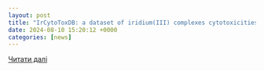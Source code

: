 ```yaml
---
layout: post
title: "IrCytoToxDB: a dataset of iridium(III) complexes cytotoxicities against various cell lines | Scientific Data"
date: 2024-08-10 15:20:12 +0000
categories: [news]
---
```


[Читати далі](https://www.nature.com/articles/s41597-024-03735-w)
